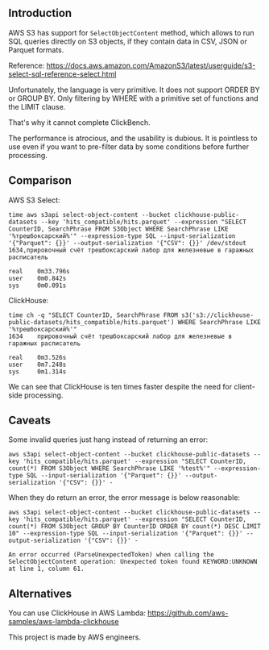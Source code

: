 ## Introduction

AWS S3 has support for `SelectObjectContent` method, which allows to run SQL queries directly on S3 objects, if they contain data in CSV, JSON or Parquet formats.

Reference: https://docs.aws.amazon.com/AmazonS3/latest/userguide/s3-select-sql-reference-select.html

Unfortunately, the language is very primitive. It does not support ORDER BY or GROUP BY. Only filtering by WHERE with a primitive set of functions and the LIMIT clause.

That's why it cannot complete ClickBench.

The performance is atrocious, and the usability is dubious. It is pointless to use even if you want to pre-filter data by some conditions before further processing.

## Comparison

AWS S3 Select:

```
time aws s3api select-object-content --bucket clickhouse-public-datasets --key 'hits_compatible/hits.parquet' --expression "SELECT CounterID, SearchPhrase FROM S3Object WHERE SearchPhrase LIKE '%трешбоксарский%'" --expression-type SQL --input-serialization '{"Parquet": {}}' --output-serialization '{"CSV": {}}' /dev/stdout
1634,прировочный счёт трешбоксарский лабор для железневые в гаражных расписатель

real    0m33.796s
user    0m0.842s
sys     0m0.091s
```

ClickHouse:

```
time ch -q "SELECT CounterID, SearchPhrase FROM s3('s3://clickhouse-public-datasets/hits_compatible/hits.parquet') WHERE SearchPhrase LIKE '%трешбоксарский%'"
1634    прировочный счёт трешбоксарский лабор для железневые в гаражных расписатель

real    0m3.526s
user    0m7.248s
sys     0m1.314s
```

We can see that ClickHouse is ten times faster despite the need for client-side processing.

## Caveats

Some invalid queries just hang instead of returning an error:

```
aws s3api select-object-content --bucket clickhouse-public-datasets --key 'hits_compatible/hits.parquet' --expression "SELECT CounterID, count(*) FROM S3Object WHERE SearchPhrase LIKE '%test%'" --expression-type SQL --input-serialization '{"Parquet": {}}' --output-serialization '{"CSV": {}}' -
```

When they do return an error, the error message is below reasonable:

```
aws s3api select-object-content --bucket clickhouse-public-datasets --key 'hits_compatible/hits.parquet' --expression "SELECT CounterID, count(*) FROM S3Object GROUP BY CounterID ORDER BY count(*) DESC LIMIT 10" --expression-type SQL --input-serialization '{"Parquet": {}}' --output-serialization '{"CSV": {}}' -

An error occurred (ParseUnexpectedToken) when calling the SelectObjectContent operation: Unexpected token found KEYWORD:UNKNOWN at line 1, column 61.
```

## Alternatives

You can use ClickHouse in AWS Lambda: https://github.com/aws-samples/aws-lambda-clickhouse

This project is made by AWS engineers.

